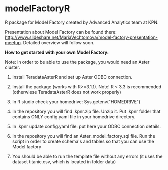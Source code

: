# modelFactoryR
R package for Model Factory created by Advanced Analytics team at KPN.

Presentation about Model Factory can be found there: http://www.slideshare.net/MariaVechtomova/model-factory-presentation-meetup.
Detailed overview will follow soon.

**How to get started with your own Model Factory:**

Note: in order to be able to use the package, you would need an Aster cluster.

1)  Install TeradataAsterR and set up Aster ODBC connection.

2)	Install the package (works with  R>=3.1.1). Note! R < 3.3 is recommended (otherwiese TeradataAsterR does not work properly)

3)	In R studio check your homedrive: Sys.getenv("HOMEDRIVE")

4)	In the repository you will find .kpnr.zip file. Unzip it. Put .kpnr folder that contains ONLY config.yaml file in your homedrive directory.

4)	In .kpnr update config.yaml file: put here your ODBC connection details.

5)	In the repository you will find an Aster_model_factory.sql file. Run the script in order to create schema's and tables so that you can use the Model factory

6)  You should be able to run the template file without any errors (it uses the dataset titanic.csv, which is located in folder data)


